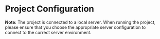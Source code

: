 # Project Configuration

**Note:** The project is connected to a local server. When running the project, please ensure that you choose the appropriate server configuration to connect to the correct server environment. 
